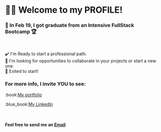 # 🙋‍♂️ Welcome to my PROFILE! <br />

### :rocket: In Feb 19, I got graduate from an Intensive FullStack Bootcamp :trophy:
<br/>

:heavy_check_mark: I'm Ready to start a professional path. <br/>
:mag_right: I'm looking for opportunities to collaborate in your projects or start a new one. <br />
:battery: Exited to start!
<br />
<h3>For more info, I invite YOU to see:</h3>
<p>:book:<a target="_blank" href="https://javiercaroelli.github.io/">My portfolio</a> </p>
<p>:blue_book:<a target="_blank" href="https://www.linkedin.com/in/federico-caroelli/">My LinkedIn</a></p>
<br/>
<h4>Feel free to send me an <a target="_blank" href="mailto:javiercaroelli@gmail.com">Email</a></h4>
